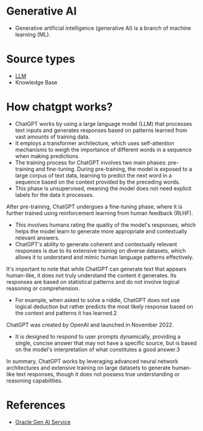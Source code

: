 # Generative AI 
- Generative artificial intelligence (generative AI) is a branch of machine learning (ML).

# Source types
- [LLM](../Foundational-Models/LLM.md)
- Knowledge Base

# How chatgpt works?

- ChatGPT works by using a large language model (LLM) that processes text inputs and generates responses based on patterns learned from vast amounts of training data. 
- It employs a transformer architecture, which uses self-attention mechanisms to weigh the importance of different words in a sequence when making predictions.
- The training process for ChatGPT involves two main phases: pre-training and fine-tuning. During pre-training, the model is exposed to a large corpus of text data, learning to predict the next word in a sequence based on the context provided by the preceding words. 
- This phase is unsupervised, meaning the model does not need explicit labels for the data it processes.

After pre-training, ChatGPT undergoes a fine-tuning phase, where it is further trained using reinforcement learning from human feedback (RLHF).
- This involves humans rating the quality of the model's responses, which helps the model learn to generate more appropriate and contextually relevant answers.
- ChatGPT's ability to generate coherent and contextually relevant responses is due to its extensive training on diverse datasets, which allows it to understand and mimic human language patterns effectively.

It's important to note that while ChatGPT can generate text that appears human-like, it does not truly understand the content it generates. Its responses are based on statistical patterns and do not involve logical reasoning or comprehension.
- For example, when asked to solve a riddle, ChatGPT does not use logical deduction but rather predicts the most likely response based on the context and patterns it has learned.2

ChatGPT was created by OpenAI and launched in November 2022. 
- It is designed to respond to user prompts dynamically, providing a single, concise answer that may not have a specific source, but is based on the model's interpretation of what constitutes a good answer.3

In summary, ChatGPT works by leveraging advanced neural network architectures and extensive training on large datasets to generate human-like text responses, though it does not possess true understanding or reasoning capabilities.

# References
- [Oracle Gen AI Service](https://www.oracle.com/artificial-intelligence/generative-ai/generative-ai-service/)